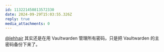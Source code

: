 ```yaml
---
id: 113221450813572330
date: 2024-09-29T15:03:55.326Z
reply: true
media_attachments: 0
---
```


[@lehhair](https://misskey.lehhair.net/@lehhair) 其实还是在用 Vaultwarden 管理所有密码，只是把 Vaultwarden 的主密码备份下来了。

